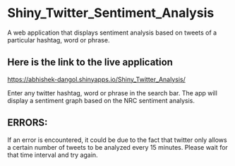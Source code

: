 # Shiny_Twitter_Sentiment_Analysis
A web application that displays sentiment analysis based on tweets of a particular hashtag, word or phrase.
 
## Here is the link to the live application
https://abhishek-dangol.shinyapps.io/Shiny_Twitter_Analysis/

Enter any twitter hashtag, word or phrase in the search bar. The app will display a sentiment graph based on the NRC sentiment analysis.


## ERRORS:
If an error is encountered, it could be due to the fact that twitter only allows a certain number of tweets to be analyzed every 15 minutes. Please wait for that time interval and try again.


